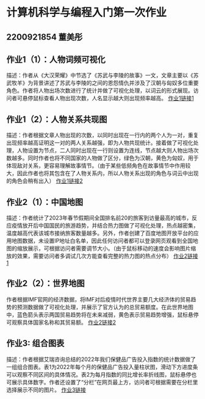 # 计算机科学与编程入门第一次作业
## 2200921854 董美彤
## 作业1（1）：人物词频可视化
描述：作者从《大汉荣耀》中节选了《苏武与李陵的故事》一文，文章主要以《苏武牧羊》为背景讲述了苏武与李陵的之间的恩怨情仇并涉及了汉朝与匈奴多位重要角色。作者将人物出场次数进行了统计并做了可视化处理，以词云的形式展现。访问者可悬停鼠标查看人物出现次数，人名显示越大则出现频率越高。
[作业1链接1](https://GINAFORG.github.io/wordcloud_opts.html)
## 作业1（2）：人物关系共现图
描述：作者根据文章人物出现的次数，以同时出现在一行内的两个人为一对，重复出现频率越高证明这一对的两人关系越强，即为人物共现统计。接着做了可视化处理，人物设置为节点，二人同时出现在一行则设置为连线，节点越大则人物出场次数越多。同时作者也将不同国家的人物做了区分，绿色为汉朝，黄色为匈奴，用于体现敌对关系，更容易理解故事情节。（由于某些低频角色在故事情节中作用较大，因此作者也将其包含在了人物关系内，所以人物关系出现的角色与词云中出现的角色会稍有出入）
[作业1链接2](https://GINAFORG.github.io/苏武与李陵故事人物关系图.html)
## 作业2（1）：中国地图
描述：作者统计了2023年春节假期间全国排名前20的旅客到访量最高的城市，反应疫情放开后中国国民的旅游趋势，并结合热力图做了可视化处理，热点越密集，温度越高代表该城市接纳旅客数量越多。另外，作者创建了百度地图开放平台的应用地图数据，未设置IP地址白名单，因此任何访问者都可以登录网页观看到全国地图的缩放展示，可根据访问者需要调节大小。（由于鼠标移动的速度会影响图片缩放的效果，需要访问者多调试几次方能查看完整的热力图的热点分布）
[作业2链接1](https://GINAFORG.github.io/2023春节全国最火旅游城市.html)
## 作业2（2）：世界地图
作者根据IMF官网的经济数据，将IMF对后疫情时代世界主要几大经济体的贸易趋势的预测数据做了可视化处理，并展示了官方认为的总贸易额度。在此世界地图中，蓝色箭头表示两国贸易趋势将在未来减弱，黄色表示贸易趋势增强，鼠标悬停可观察具体国家名称和其贸易额。
[作业2链接2](https://GINAFORG.github.io/预测全球贸易趋势.html)
## 作业3: 组合图表
描述：作者根据艾瑞咨询总结的2022年我们保健品广告投入指数的统计数据做了一组组合图表。表1为2022年每个月的保健品广告投入量柱状图，滑动下方进度条可以观察不同区间的具体情况。表2为每月指数的同比增长率折线图，鼠标悬停也可展示具体数字。作者还设置了“分栏”在网页最上方，访问者可根据需要在分栏里选择展示不同的图片。
[作业3链接](https://GINAFORG.github.io/组合图表.html)


